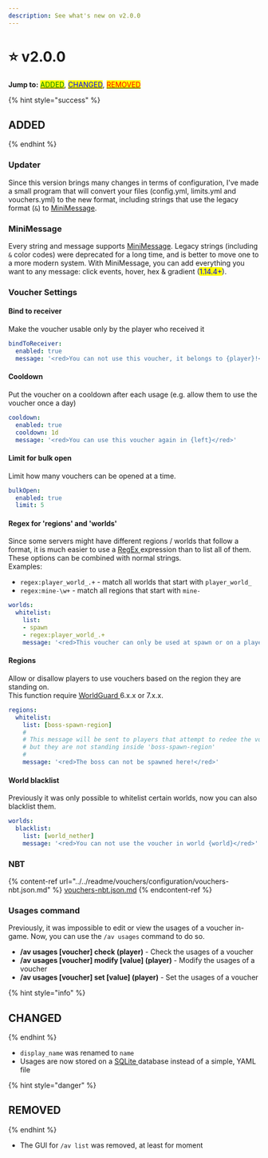 ```yaml
---
description: See what's new on v2.0.0
---
```


# ⭐ v2.0.0

**Jump to:** [<mark style="color:green;">ADDED</mark>](./added), [<mark style="color:blue;">CHANGED</mark>](./#changed), [<mark style="color:red;">REMOVED</mark>](./#removed)

{% hint style="success" %}
## ADDED <a href="#added" id="added"></a>
{% endhint %}

### Updater

Since this version brings many changes in terms of configuration, I've made a small program that will convert your files (config.yml, limits.yml and vouchers.yml) to the new format, including strings that use the legacy format (`&`) to [MiniMessage](https://docs.adventure.kyori.net/minimessage).

### MiniMessage

Every string and message supports [MiniMessage](https://docs.adventure.kyori.net/minimessage). Legacy strings (including `&` color codes) were deprecated for a long time, and is better to move one to a more modern system. With MiniMessage, you can add everything you want to any message: click events, hover, hex & gradient (<mark style="color:blue;">1.14.4+</mark>).

### Voucher Settings

#### Bind to receiver

Make the voucher usable only by the player who received it

```yaml
bindToReceiver:
  enabled: true
  message: '<red>You can not use this voucher, it belongs to {player}!</red>'
```

#### Cooldown

Put the voucher on a cooldown after each usage (e.g. allow them to use the voucher once a day)

```yaml
cooldown:
  enabled: true
  cooldown: 1d
  message: '<red>You can use this voucher again in {left}</red>'
```

#### Limit for bulk open

Limit how many vouchers can be opened at a time.

```yaml
bulkOpen:
  enabled: true
  limit: 5
```

#### Regex for 'regions' and 'worlds'

Since some servers might have different regions / worlds that follow a format, it is much easier to use a [RegEx ](https://www.w3schools.com/java/java\_regex.asp)expression than to list all of them. These options can be combined with normal strings.\
Examples:

* `regex:player_world_.+` - match all worlds that start with `player_world_`
* `regex:mine-\w+` - match all regions that start with `mine-`

```yaml
worlds:
  whitelist:
    list:
    - spawn
    - regex:player_world_.+
    message: '<red>This voucher can only be used at spawn or on a player world.<red>'
```

#### Regions

Allow or disallow players to use vouchers based on the region they are standing on.\
This function require [WorldGuard ](https://dev.bukkit.org/projects/worldguard)6.x.x or 7.x.x.

```yaml
regions:
  whitelist:
    list: [boss-spawn-region]
    #
    # This message will be sent to players that attempt to redee the voucher
    # but they are not standing inside 'boss-spawn-region'
    #
    message: '<red>The boss can not be spawned here!</red>'
```

#### World blacklist

Previously it was only possible to whitelist certain worlds, now you can also blacklist them.

```yaml
worlds:
  blacklist:
    list: [world_nether]
    message: '<red>You can not use the voucher in world {world}</red>'
```

### NBT

{% content-ref url="../../readme/vouchers/configuration/vouchers-nbt.json.md" %}
[vouchers-nbt.json.md](../../readme/vouchers/configuration/vouchers-nbt.json.md)
{% endcontent-ref %}

### Usages command

Previously, it was impossible to edit or view the usages of a voucher in-game. Now, you can use the `/av usages` command to do so.

* **/av usages \[voucher] check (player)** - Check the usages of a voucher
* **/av usages \[voucher] modify \[value] (player)** - Modify the usages of a voucher
* **/av usages \[voucher] set \[value] (player)** - Set the usages of a voucher

{% hint style="info" %}
## CHANGED
{% endhint %}

* `display_name` was renamed to `name`&#x20;
* Usages are now stored on a [SQLite ](https://www.sqlite.org/index.html)database instead of a simple, YAML file

{% hint style="danger" %}
## REMOVED
{% endhint %}

* The GUI for `/av list` was removed, at least for moment
